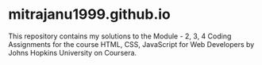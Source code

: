 # mitrajanu1999.github.io
This repository contains my solutions to the Module - 2, 3, 4 Coding Assignments for the course HTML, CSS, JavaScript for Web Developers by Johns Hopkins University on Coursera.
